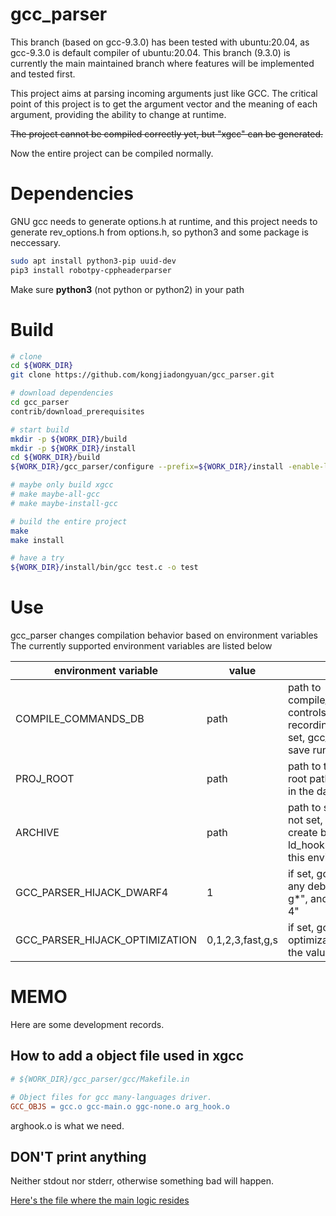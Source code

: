 # gcc_parser

This branch (based on gcc-9.3.0) has been tested with ubuntu:20.04, as gcc-9.3.0 is default compiler of ubuntu:20.04.
This branch (9.3.0) is currently the main maintained branch where features will be implemented and tested first.

This project aims at parsing incoming arguments just like GCC.
The critical point of this project is to get the argument vector and the meaning of each argument, providing the ability to change at runtime.

~~The project cannot be compiled correctly yet, but "xgcc" can be generated.~~

Now the entire project can be compiled normally.

# Dependencies
GNU gcc needs to generate options.h at runtime, and this project needs to generate rev_options.h from options.h, so python3 and some package is neccessary.

```bash
sudo apt install python3-pip uuid-dev
pip3 install robotpy-cppheaderparser
```

Make sure **python3** (not python or python2) in your path

# Build

```bash
# clone
cd ${WORK_DIR}
git clone https://github.com/kongjiadongyuan/gcc_parser.git

# download dependencies
cd gcc_parser
contrib/download_prerequisites

# start build
mkdir -p ${WORK_DIR}/build 
mkdir -p ${WORK_DIR}/install
cd ${WORK_DIR}/build
${WORK_DIR}/gcc_parser/configure --prefix=${WORK_DIR}/install -enable-language=c,c++ --disable-multilib --disable-werror --disable-bootstrap

# maybe only build xgcc
# make maybe-all-gcc
# make maybe-install-gcc

# build the entire project
make
make install

# have a try
${WORK_DIR}/install/bin/gcc test.c -o test
```


# Use
gcc_parser changes compilation behavior based on environment variables
The currently supported environment variables are listed below

|environment variable|value|meaning|
|---|---|---|
|COMPILE_COMMANDS_DB|path|path to compile_commands.sqlite3, controls information recording behavior, if not set, gcc_parser will not save runtime information|
|PROJ_ROOT|path|path to the target project's root path, will be recorded in the database|
|ARCHIVE|path|path to save backup files, if not set, gcc_parser will not create backup files. ld_hook also depends on this environment variable|
|GCC_PARSER_HIJACK_DWARF4|1|if set, gcc_parser will cover any debug options like "-g*", and force "-gdwarf-4"|
|GCC_PARSER_HIJACK_OPTIMIZATION|0,1,2,3,fast,g,s|if set, gcc_parser will force optimization level to which the value corresponding to|

# MEMO
Here are some development records.
## How to add a object file used in xgcc
```makefile
# ${WORK_DIR}/gcc_parser/gcc/Makefile.in

# Object files for gcc many-languages driver.
GCC_OBJS = gcc.o gcc-main.o ggc-none.o arg_hook.o
```
arghook.o is what we need.

## DON'T print anything
Neither stdout nor stderr, otherwise something bad will happen.

[Here's the file where the main logic resides](gcc/arg_hook.c)
